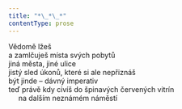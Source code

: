 ```yaml
---
title: "*\_*\_*"
contentType: prose
---
```


<section>

Vědomě lžeš  
a zamlčuješ místa svých pobytů  
jiná města, jiné ulice  
jistý sled úkonů, které si ale nepřiznáš  
být jinde – dávný imperativ  
teď právě kdy civíš do špinavých červených vitrín  
     na dalším neznámém náměstí

</section>
